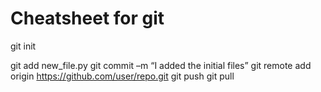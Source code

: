 # Cheatsheet for git

git init

git add new_file.py
git commit –m “I added the initial files”
git remote add origin https://github.com/user/repo.git
git push
git pull
